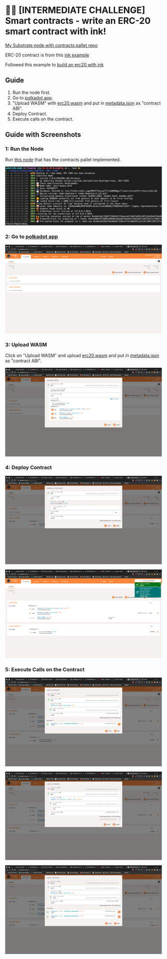 # 🧑‍💻 [INTERMEDIATE CHALLENGE] Smart contracts - write an ERC-20 smart contract with ink!

[My Substrate node with contracts pallet repo](https://github.com/martinloesethjensen/substrate-node)

ERC-20 contract is from this [ink example](https://github.com/paritytech/ink/tree/master/examples/erc20)

Followed this example to [build an erc20 with ink](https://substrate.dev/substrate-contracts-workshop/#/2/introduction)

## Guide

1. Run the node first.
2. Go to [polkadot app](https://polkadot.js.org/apps/#/contracts).
3. "Upload WASM" with [erc20.wasm](erc20/target/erc20.wasm) and put in [metadata.json](erc20/target/metadata.json) as "contract ABI".
4. Deploy Contract.
5. Execute calls on the contract.

## Guide with Screenshots

### 1: Run the Node

Run [this node](https://github.com/martinloesethjensen/substrate-node) that has the contracts pallet implemented.

![Running node](screenshots/run-node.png)

### 2: Go to [polkadot app](https://polkadot.js.org/apps/#/contracts)

![Polkadot js](screenshots/go-to-polkadot-js.png)

### 3: Upload WASM

Click on "Upload WASM" and upload [erc20.wasm](erc20/target/erc20.wasm) and put in [metadata.json](erc20/target/metadata.json) as "contract ABI".

![Upload wasm](screenshots/upload-wasm.png)

### 4: Deploy Contract

![Deploy contract picture 1](screenshots/deploy-contract-1.png)

![Deploy contract picture 2](screenshots/deploy-contract-2.png)

### 5: Execute Calls on the Contract

![Balance call on the contract picture 1](screenshots/balance-1.png)

![Transfer call on the contract](screenshots/transfer.png)

![Balance call on the contract picture 2](screenshots/balance-2.png)
